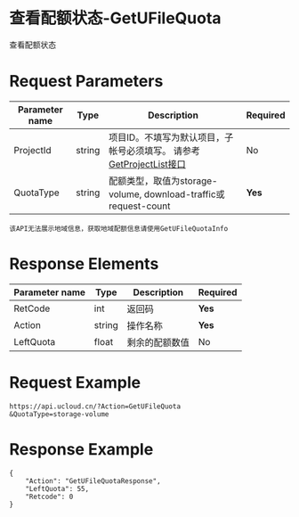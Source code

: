 # 查看配额状态-GetUFileQuota

查看配额状态

# Request Parameters
|Parameter name|Type|Description|Required|
|---|---|---|---|
|ProjectId|string|项目ID。不填写为默认项目，子帐号必须填写。 请参考[GetProjectList接口](api/summary/get_project_list)|No|
|QuotaType|string|配额类型，取值为storage-volume, download-traffic或request-count|**Yes**|

```
该API无法展示地域信息，获取地域配额信息请使用GetUFileQuotaInfo
```

# Response Elements
|Parameter name|Type|Description|Required|
|---|---|---|---|
|RetCode|int|返回码|**Yes**|
|Action|string|操作名称|**Yes**|
|LeftQuota|float|剩余的配额数值|No|

# Request Example
```
https://api.ucloud.cn/?Action=GetUFileQuota
&QuotaType=storage-volume
```

# Response Example
```
{
    "Action": "GetUFileQuotaResponse", 
    "LeftQuota": 55, 
    "Retcode": 0
}
```

